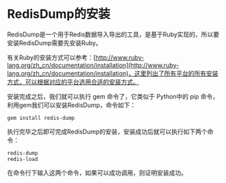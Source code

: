 # RedisDump的安装

RedisDump是一个用于Redis数据导入导出的工具，是基于Ruby实现的，所以要安装RedisDump需要先安装Ruby。

有关Ruby的安装方式可以参考：[http://www.ruby-lang.org/zh_cn/documentation/installation](http://www.ruby-lang.org/zh_cn/documentation/installation)，这里列出了所有平台的所有安装方式，可以根据对应的平台选用合适的安装方式。

安装完成之后，我们就可以执行 gem 命令了，它类似于 Python中的 pip 命令，利用gem我们可以安装RedisDump，命令如下：

```
gem install redis-dump
```

执行完毕之后即可完成RedisDump的安装，安装成功后就可以执行如下两个命令：

```
redis-dump
redis-load
```

在命令行下输入这两个命令，如果可以成功调用，则证明安装成功。